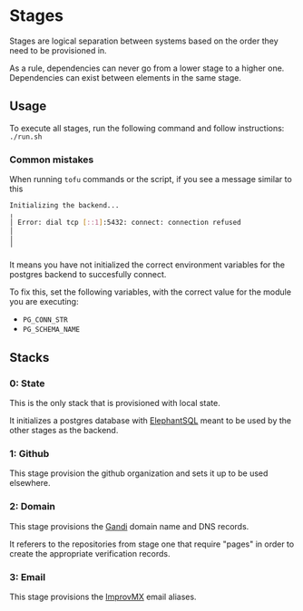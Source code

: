 # Stages

Stages are logical separation between systems based on the order they need to be
 provisioned in.

As a rule, dependencies can never go from a lower stage to a higher one.
Dependencies can exist between elements in the same stage.

## Usage

To execute all stages, run the following command and follow instructions: `./run.sh`

### Common mistakes

When running `tofu` commands or the script, if you see a message similar to this

```bash
Initializing the backend...
╷
│ Error: dial tcp [::1]:5432: connect: connection refused
│ 
│ 
╵
```

It means you have not initialized the correct environment variables for the
postgres backend to succesfully connect.

To fix this, set the following variables, with the correct value for the module
you are executing:

- `PG_CONN_STR`
- `PG_SCHEMA_NAME`

## Stacks

### 0: State

This is the only stack that is provisioned with local state.

It initializes a postgres database with [ElephantSQL](https://www.elephantsql.com/)
meant to be used by the other stages as the backend.

### 1: Github

This stage provision the github organization and sets it up to be used elsewhere.

### 2: Domain

This stage provisions the [Gandi](https://www.gandi.net/) domain name and DNS records.

It referers to the repositories from stage one that require "pages" in order to
create the appropriate verification records.

### 3: Email

This stage provisions the [ImprovMX](https://improvmx.com/) email aliases.

